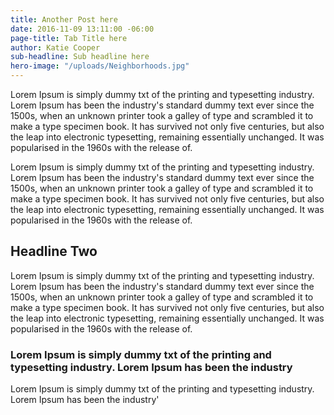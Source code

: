 ```yaml
---
title: Another Post here
date: 2016-11-09 13:11:00 -06:00
page-title: Tab Title here
author: Katie Cooper
sub-headline: Sub headline here
hero-image: "/uploads/Neighborhoods.jpg"
---
```


Lorem Ipsum is simply dummy txt of the printing and typesetting industry. Lorem Ipsum has been the industry's standard dummy text ever since the 1500s, when an unknown printer took a galley of type and scrambled it to make a type specimen book. It has survived not only five centuries, but also the leap into electronic typesetting, remaining essentially unchanged. It was popularised in the 1960s with the release of.

Lorem Ipsum is simply dummy txt of the printing and typesetting industry. Lorem Ipsum has been the industry's standard dummy text ever since the 1500s, when an unknown printer took a galley of type and scrambled it to make a type specimen book. It has survived not only five centuries, but also the leap into electronic typesetting, remaining essentially unchanged. It was popularised in the 1960s with the release of.

## Headline Two

Lorem Ipsum is simply dummy txt of the printing and typesetting industry. Lorem Ipsum has been the industry's standard dummy text ever since the 1500s, when an unknown printer took a galley of type and scrambled it to make a type specimen book. It has survived not only five centuries, but also the leap into electronic typesetting, remaining essentially unchanged. It was popularised in the 1960s with the release of.

### Lorem Ipsum is simply dummy txt of the printing and typesetting industry. Lorem Ipsum has been the industry

Lorem Ipsum is simply dummy txt of the printing and typesetting industry. Lorem Ipsum has been the industry'